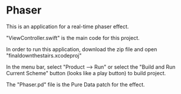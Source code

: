 # Phaser
This is an application for a real-time phaser effect.

"ViewController.swift" is the main code for this project.

In order to run this application, download the zip file and open "finaldownthestairs.xcodeproj"

In the menu bar, select "Product --> Run" or select the "Build and Run Current Scheme" button (looks like a play button) to build project. 

The "Phaser.pd" file is the Pure Data patch for the effect.
